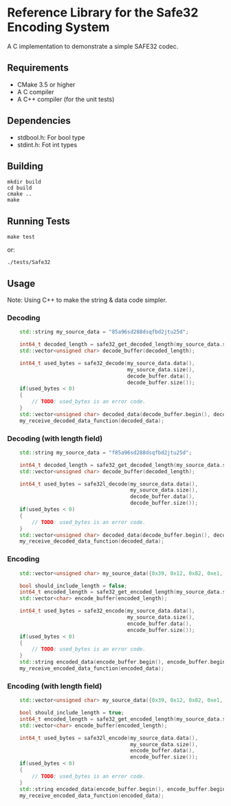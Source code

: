 Reference Library for the Safe32 Encoding System
================================================

A C implementation to demonstrate a simple SAFE32 codec.


Requirements
------------

  * CMake 3.5 or higher
  * A C compiler
  * A C++ compiler (for the unit tests)


Dependencies
------------

 * stdbool.h: For bool type
 * stdint.h: Fot int types


Building
--------

    mkdir build
    cd build
    cmake ..
    make


Running Tests
-------------

    make test

or:

    ./tests/Safe32


Usage
-----

Note: Using C++ to make the string & data code simpler.

### Decoding

```c++
    std::string my_source_data = "85a96sd288dsqfbd2jtu25d";

    int64_t decoded_length = safe32_get_decoded_length(my_source_data.size());
    std::vector<unsigned char> decode_buffer(decoded_length);

    int64_t used_bytes = safe32_decode(my_source_data.data(),
                                       my_source_data.size(),
                                       decode_buffer.data(),
                                       decode_buffer.size());
    if(used_bytes < 0)
    {
        // TODO: used_bytes is an error code.
    }
    std::vector<unsigned char> decoded_data(decode_buffer.begin(), decode_buffer.begin() + used_bytes);
    my_receive_decoded_data_function(decoded_data);
```

### Decoding (with length field)

```c++
    std::string my_source_data = "f85a96sd288dsqfbd2jtu25d";

    int64_t decoded_length = safe32_get_decoded_length(my_source_data.size());
    std::vector<unsigned char> decode_buffer(decoded_length);

    int64_t used_bytes = safe32l_decode(my_source_data.data(),
                                        my_source_data.size(),
                                        decode_buffer.data(),
                                        decode_buffer.size());
    if(used_bytes < 0)
    {
        // TODO: used_bytes is an error code.
    }
    std::vector<unsigned char> decoded_data(decode_buffer.begin(), decode_buffer.begin() + used_bytes);
    my_receive_decoded_data_function(decoded_data);
```

### Encoding

```C++
    std::vector<unsigned char> my_source_data({0x39, 0x12, 0x82, 0xe1, 0x81, 0x39, 0xd9, 0x8b, 0x39, 0x4c, 0x63, 0x9d, 0x04, 0x8c});

    bool should_include_length = false;
    int64_t encoded_length = safe32_get_encoded_length(my_source_data.size(), should_include_length);
    std::vector<char> encode_buffer(encoded_length);

    int64_t used_bytes = safe32_encode(my_source_data.data(),
                                       my_source_data.size(),
                                       encode_buffer.data(),
                                       encode_buffer.size());
    if(used_bytes < 0)
    {
        // TODO: used_bytes is an error code.
    }
    std::string encoded_data(encode_buffer.begin(), encode_buffer.begin() + used_bytes);
    my_receive_encoded_data_function(encoded_data);
```

### Encoding (with length field)

```c++
    std::vector<unsigned char> my_source_data({0x39, 0x12, 0x82, 0xe1, 0x81, 0x39, 0xd9, 0x8b, 0x39, 0x4c, 0x63, 0x9d, 0x04, 0x8c});

    bool should_include_length = true;
    int64_t encoded_length = safe32_get_encoded_length(my_source_data.size(), should_include_length);
    std::vector<char> encode_buffer(encoded_length);

    int64_t used_bytes = safe32l_encode(my_source_data.data(),
                                        my_source_data.size(),
                                        encode_buffer.data(),
                                        encode_buffer.size());
    if(used_bytes < 0)
    {
        // TODO: used_bytes is an error code.
    }
    std::string encoded_data(encode_buffer.begin(), encode_buffer.begin() + used_bytes);
    my_receive_encoded_data_function(encoded_data);
```
